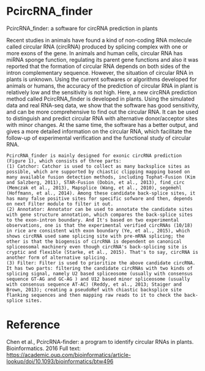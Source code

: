 # PcircRNA_finder
PcircRNA_finder: a software for circRNA prediction in plants

  Recent studies in animals have found a kind of non-coding RNA molecule called circular RNA (circRNA) produced by splicing complex with one or more exons of the gene. In animals and human cells, circular RNA has miRNA sponge function, regulating its parent gene functions and also it was reported that the formation of circular RNA depends on both sides of the intron complementary sequence. However, the situation of circular RNA in plants is unknown. Using the current softwares or algorithms developed for animals or humans, the accuracy of the prediction of circular RNA in plant is relatively low and the sensitivity is not high. Here, a new circRNA prediction method called PcircRNA_finder is developed in plants. Using the simulated data and real RNA-seq data, we show that the software has good sensitivity, and can be more comprehensive to find out the circular RNA. It can be used to distinguish and predict circular RNA with alternative donor/acceptor sites with minor changes. At the same time, the software has a better output, and gives a more detailed information on the circular RNA, which facilitate the follow-up of experimental verification and the functional study of circular RNA.

	PcircRNA_finder is mainly designed for exonic circRNA prediction (Figure 1), which consists of three parts: 
	(1) Catchor: Catchor is used to collect as many backsplice sites as possible, which are supported by chiastic clipping mapping based on many available fusion detection methods, including Tophat-Fusion (Kim and Salzberg, 2011), STAR-Fusion (Dobin, et al., 2013), find_circ (Memczak et al., 2013), Mapsplice (Wang, et al., 2010), segemehl (Hoffmann, et al., 2014). Among these candidate back-splice sites, it has many false positive sites for specific sofware and then, depends on next Filter module to filter it out.
 	(2) Annotator: Annotator can be used to annotate the candidate sites with gene structure annotation, which compares the back-splice sites to the exon-intron boundary. And It's based on two experimental observations, one is that the experimental verified circRNAs (10/18) in rice are consistent with exon boundary (Ye, et al., 2015), which shows circRNA used same splicing site with pre-mRNA splicing; the other is that the biogensis of circRNA is dependent on canonical spliceosomal machinery even though circRNA's back-splicing site is cryptic and flexible (Starke, et al., 2015). That's to say, circRNA is another form of alternative splicing. 
	(3) Filter: Filter is used to prioritize the above candidate circRNA. It has two parts: filtering the candidate circRNAs with two kinds of splicing signal, namely U2 based spliceosome (usually with consensus sequence GT-AG and GC-AG ) and U12 based minor spliceosome (usually with consensus sequence AT-AC) (Reddy, et al., 2013; Staiger and Brown, 2013); creating a pseudoRef with chiastic backsplice site flanking sequences and then mapping raw reads to it to check the back-splice sites.


# Reference
Chen et al., PcircRNA-finder: a program to identify circular RNAs in plants. Bioinformatics. 2016
Full text: https://academic.oup.com/bioinformatics/article-lookup/doi/10.1093/bioinformatics/btw496
